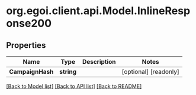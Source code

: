 
# org.egoi.client.api.Model.InlineResponse200

## Properties

Name | Type | Description | Notes
------------ | ------------- | ------------- | -------------
**CampaignHash** | **string** |  | [optional] [readonly] 

[[Back to Model list]](../README.md#documentation-for-models)
[[Back to API list]](../README.md#documentation-for-api-endpoints)
[[Back to README]](../README.md)

